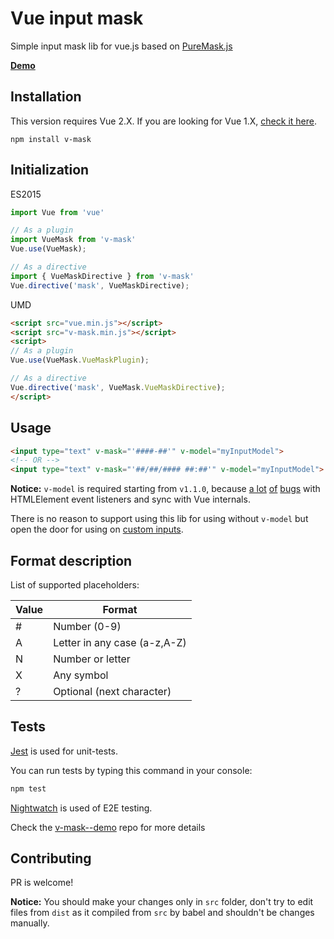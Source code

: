 Vue input mask
==============

Simple input mask lib for vue.js based on [PureMask.js](https://github.com/romulobrasil/PureMask.js)

**[Demo](https://rawgit.com/probil/v-mask--demo/master/dist/index.html)**

## Installation

This version requires Vue 2.X. If you are looking for Vue 1.X, [check it here](https://github.com/probil/v-mask/tree/vue-1.x).

  `npm install v-mask`

## Initialization

ES2015

```javascript
import Vue from 'vue'

// As a plugin
import VueMask from 'v-mask'
Vue.use(VueMask);

// As a directive
import { VueMaskDirective } from 'v-mask'
Vue.directive('mask', VueMaskDirective);
```

UMD

```html
<script src="vue.min.js"></script>
<script src="v-mask.min.js"></script>
<script>
// As a plugin
Vue.use(VueMask.VueMaskPlugin);

// As a directive
Vue.directive('mask', VueMask.VueMaskDirective);
</script>
```

## Usage

```html
<input type="text" v-mask="'####-##'" v-model="myInputModel">
<!-- OR -->
<input type="text" v-mask="'##/##/#### ##:##'" v-model="myInputModel">
```
**Notice:** `v-model` is required starting from `v1.1.0`, because [a lot](https://github.com/probil/v-mask/issues/16) [of](https://github.com/probil/v-mask/issues/30) [bugs](https://github.com/probil/v-mask/issues/29) with HTMLElement event listeners and sync with Vue internals.

There is no reason to support using this lib for using without `v-model` but open the door for using on [custom inputs](http://vuejs.org/v2/guide/components.html#Form-Input-Components-using-Custom-Events).

## Format description

List of supported placeholders:

| Value | Format                       |
|-------|------------------------------|
| #     | Number (0-9)                 |
| A     | Letter in any case (a-z,A-Z) |
| N     | Number or letter             |
| X     | Any symbol                   |
| ?     | Optional (next character)    |

## Tests

[Jest](https://github.com/facebook/jest) is used for unit-tests.

You can run tests by typing this command in your console:

```bash
npm test
```

[Nightwatch](http://nightwatchjs.org/) is used of E2E testing.

Check the [v-mask--demo](https://github.com/probil/v-mask--demo) repo for more details


## Contributing

PR is welcome!

**Notice:** You should make your changes only in `src` folder, don't try to edit files from `dist` as it compiled from `src` by babel and shouldn't be changes manually.
